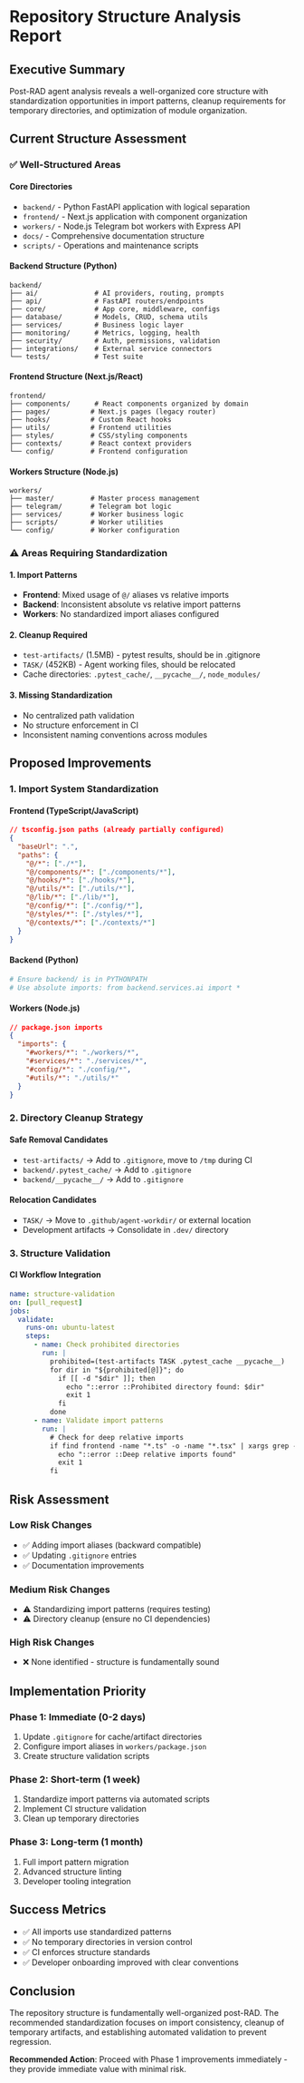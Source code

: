 # Repository Structure Analysis Report

## Executive Summary

Post-RAD agent analysis reveals a well-organized core structure with standardization opportunities in import patterns, cleanup requirements for temporary directories, and optimization of module organization.

## Current Structure Assessment

### ✅ Well-Structured Areas

#### Core Directories
- `backend/` - Python FastAPI application with logical separation
- `frontend/` - Next.js application with component organization  
- `workers/` - Node.js Telegram bot workers with Express API
- `docs/` - Comprehensive documentation structure
- `scripts/` - Operations and maintenance scripts

#### Backend Structure (Python)
```
backend/
├── ai/              # AI providers, routing, prompts
├── api/             # FastAPI routers/endpoints
├── core/            # App core, middleware, configs
├── database/        # Models, CRUD, schema utils
├── services/        # Business logic layer
├── monitoring/      # Metrics, logging, health
├── security/        # Auth, permissions, validation
├── integrations/    # External service connectors
└── tests/           # Test suite
```

#### Frontend Structure (Next.js/React)
```
frontend/
├── components/      # React components organized by domain
├── pages/          # Next.js pages (legacy router)
├── hooks/          # Custom React hooks
├── utils/          # Frontend utilities
├── styles/         # CSS/styling components
├── contexts/       # React context providers
└── config/         # Frontend configuration
```

#### Workers Structure (Node.js)
```
workers/
├── master/         # Master process management
├── telegram/       # Telegram bot logic
├── services/       # Worker business logic
├── scripts/        # Worker utilities
└── config/         # Worker configuration
```

### ⚠️ Areas Requiring Standardization

#### 1. Import Patterns
- **Frontend**: Mixed usage of `@/` aliases vs relative imports
- **Backend**: Inconsistent absolute vs relative import patterns
- **Workers**: No standardized import aliases configured

#### 2. Cleanup Required
- `test-artifacts/` (1.5MB) - pytest results, should be in .gitignore
- `TASK/` (452KB) - Agent working files, should be relocated
- Cache directories: `.pytest_cache/`, `__pycache__/`, `node_modules/`

#### 3. Missing Standardization
- No centralized path validation
- No structure enforcement in CI
- Inconsistent naming conventions across modules

## Proposed Improvements

### 1. Import System Standardization

#### Frontend (TypeScript/JavaScript)
```json
// tsconfig.json paths (already partially configured)
{
  "baseUrl": ".",
  "paths": {
    "@/*": ["./*"],
    "@/components/*": ["./components/*"],
    "@/hooks/*": ["./hooks/*"],
    "@/utils/*": ["./utils/*"],
    "@/lib/*": ["./lib/*"],
    "@/config/*": ["./config/*"],
    "@/styles/*": ["./styles/*"],
    "@/contexts/*": ["./contexts/*"]
  }
}
```

#### Backend (Python)
```python
# Ensure backend/ is in PYTHONPATH
# Use absolute imports: from backend.services.ai import *
```

#### Workers (Node.js)
```json
// package.json imports
{
  "imports": {
    "#workers/*": "./workers/*",
    "#services/*": "./services/*",
    "#config/*": "./config/*",
    "#utils/*": "./utils/*"
  }
}
```

### 2. Directory Cleanup Strategy

#### Safe Removal Candidates
- `test-artifacts/` → Add to `.gitignore`, move to `/tmp` during CI
- `backend/.pytest_cache/` → Add to `.gitignore`
- `backend/__pycache__/` → Add to `.gitignore`

#### Relocation Candidates  
- `TASK/` → Move to `.github/agent-workdir/` or external location
- Development artifacts → Consolidate in `.dev/` directory

### 3. Structure Validation

#### CI Workflow Integration
```yaml
name: structure-validation
on: [pull_request]
jobs:
  validate:
    runs-on: ubuntu-latest
    steps:
      - name: Check prohibited directories
        run: |
          prohibited=(test-artifacts TASK .pytest_cache __pycache__)
          for dir in "${prohibited[@]}"; do
            if [[ -d "$dir" ]]; then
              echo "::error ::Prohibited directory found: $dir"
              exit 1
            fi
          done
      - name: Validate import patterns
        run: |
          # Check for deep relative imports
          if find frontend -name "*.ts" -o -name "*.tsx" | xargs grep -l "\.\./\.\./\.\." 2>/dev/null; then
            echo "::error ::Deep relative imports found"
            exit 1
          fi
```

## Risk Assessment

### Low Risk Changes
- ✅ Adding import aliases (backward compatible)
- ✅ Updating `.gitignore` entries
- ✅ Documentation improvements

### Medium Risk Changes
- ⚠️ Standardizing import patterns (requires testing)
- ⚠️ Directory cleanup (ensure no CI dependencies)

### High Risk Changes
- ❌ None identified - structure is fundamentally sound

## Implementation Priority

### Phase 1: Immediate (0-2 days)
1. Update `.gitignore` for cache/artifact directories
2. Configure import aliases in `workers/package.json`
3. Create structure validation scripts

### Phase 2: Short-term (1 week)
1. Standardize import patterns via automated scripts
2. Implement CI structure validation
3. Clean up temporary directories

### Phase 3: Long-term (1 month)
1. Full import pattern migration
2. Advanced structure linting
3. Developer tooling integration

## Success Metrics

- ✅ All imports use standardized patterns
- ✅ No temporary directories in version control  
- ✅ CI enforces structure standards
- ✅ Developer onboarding improved with clear conventions

## Conclusion

The repository structure is fundamentally well-organized post-RAD. The recommended standardization focuses on import consistency, cleanup of temporary artifacts, and establishing automated validation to prevent regression.

**Recommended Action**: Proceed with Phase 1 improvements immediately - they provide immediate value with minimal risk.